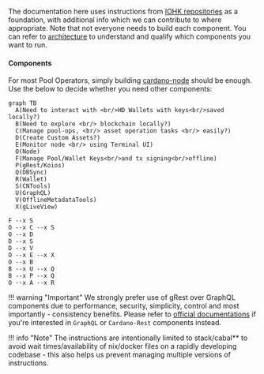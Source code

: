 The documentation here uses instructions from [IOHK repositories](https://github.com/input-output-hk) as a foundation, with additional info which we can contribute to where appropriate. Note that not everyone needs to build each component. You can refer to [architecture](https://docs.cardano.org/explore-cardano/cardano-architecture) to understand and qualify which components you want to run.

#### Components

For most Pool Operators, simply building [cardano-node](Build/node-cli.md) should be enough. Use the below to decide whether you need other components:

``` mermaid
graph TB
  A(Need to interact with <br/>HD Wallets with keys<br/>saved locally?)
  B(Need to explore <br/> blockchain locally?)
  C(Manage pool-ops, <br/> asset operation tasks <br/> easily?)
  D(Create Custom Assets?)
  E(Monitor node <br/> using Terminal UI)
  O(Node)
  F(Manage Pool/Wallet Keys<br/>and tx signing<br/>offline)
  P(gRest/Koios)
  Q(DBSync)
  R(Wallet)
  S(CNTools)
  U(GraphQL)
  V(OfflineMetadataTools)
  X(gLiveView)

F --x S
O --x C --x S
O --x D
D --x S
D --x V
O --x E --x X
O --x B
B --x U --x Q
B --x P --x Q
O --x A --x R
```

!!! warning "Important"
    We strongly prefer use of gRest over GraphQL components due to performance, security, simplicity, control and most importantly - consistency benefits. Please refer to [official documentations](https://docs.cardano.org) if you're interested in `GraphQL` or `Cardano-Rest` components instead.

!!! info "Note"
    The instructions are intentionally limited to stack/cabal** to avoid wait times/availability of nix/docker files on a rapidly developing codebase - this also helps us prevent managing multiple versions of instructions.

